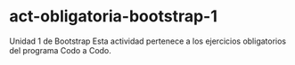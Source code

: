 # act-obligatoria-bootstrap-1
Unidad 1 de Bootstrap
Esta actividad pertenece a los ejercicios obligatorios del programa Codo a Codo.
